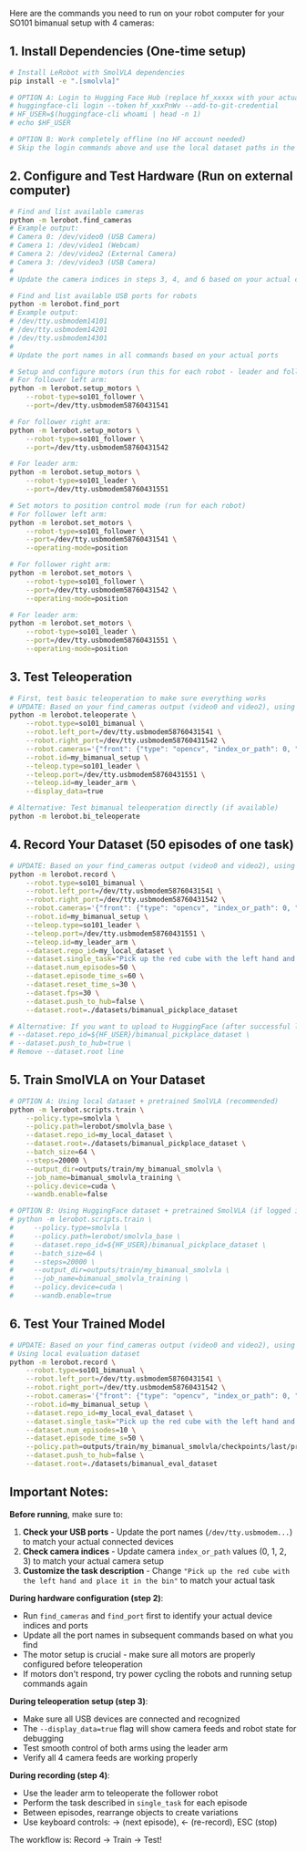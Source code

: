Here are the commands you need to run on your robot computer for your SO101 bimanual setup with 4 cameras:

## 1. Install Dependencies (One-time setup)
```bash
# Install LeRobot with SmolVLA dependencies
pip install -e ".[smolvla]"

# OPTION A: Login to Hugging Face Hub (replace hf_xxxxx with your actual token)
# huggingface-cli login --token hf_xxxPnWv --add-to-git-credential
# HF_USER=$(huggingface-cli whoami | head -n 1)
# echo $HF_USER

# OPTION B: Work completely offline (no HF account needed)
# Skip the login commands above and use the local dataset paths in the commands below
```

## 2. Configure and Test Hardware (Run on external computer)
```bash
# Find and list available cameras
python -m lerobot.find_cameras
# Example output:
# Camera 0: /dev/video0 (USB Camera)
# Camera 1: /dev/video1 (Webcam)
# Camera 2: /dev/video2 (External Camera)
# Camera 3: /dev/video3 (USB Camera)
# 
# Update the camera indices in steps 3, 4, and 6 based on your actual cameras

# Find and list available USB ports for robots
python -m lerobot.find_port
# Example output:
# /dev/tty.usbmodem14101
# /dev/tty.usbmodem14201
# /dev/tty.usbmodem14301
#
# Update the port names in all commands based on your actual ports

# Setup and configure motors (run this for each robot - leader and followers)
# For follower left arm:
python -m lerobot.setup_motors \
    --robot-type=so101_follower \
    --port=/dev/tty.usbmodem58760431541

# For follower right arm:
python -m lerobot.setup_motors \
    --robot-type=so101_follower \
    --port=/dev/tty.usbmodem58760431542

# For leader arm:
python -m lerobot.setup_motors \
    --robot-type=so101_leader \
    --port=/dev/tty.usbmodem58760431551

# Set motors to position control mode (run for each robot)
# For follower left arm:
python -m lerobot.set_motors \
    --robot-type=so101_follower \
    --port=/dev/tty.usbmodem58760431541 \
    --operating-mode=position

# For follower right arm:
python -m lerobot.set_motors \
    --robot-type=so101_follower \
    --port=/dev/tty.usbmodem58760431542 \
    --operating-mode=position

# For leader arm:
python -m lerobot.set_motors \
    --robot-type=so101_leader \
    --port=/dev/tty.usbmodem58760431551 \
    --operating-mode=position
```

## 3. Test Teleoperation
```bash
# First, test basic teleoperation to make sure everything works
# UPDATE: Based on your find_cameras output (video0 and video2), using only 2 cameras
python -m lerobot.teleoperate \
    --robot.type=so101_bimanual \
    --robot.left_port=/dev/tty.usbmodem58760431541 \
    --robot.right_port=/dev/tty.usbmodem58760431542 \
    --robot.cameras='{"front": {"type": "opencv", "index_or_path": 0, "width": 640, "height": 480, "fps": 30}, "top": {"type": "opencv", "index_or_path": 2, "width": 640, "height": 480, "fps": 30}}' \
    --robot.id=my_bimanual_setup \
    --teleop.type=so101_leader \
    --teleop.port=/dev/tty.usbmodem58760431551 \
    --teleop.id=my_leader_arm \
    --display_data=true

# Alternative: Test bimanual teleoperation directly (if available)
python -m lerobot.bi_teleoperate
```

## 4. Record Your Dataset (50 episodes of one task)
```bash
# UPDATE: Based on your find_cameras output (video0 and video2), using only 2 cameras
python -m lerobot.record \
    --robot.type=so101_bimanual \
    --robot.left_port=/dev/tty.usbmodem58760431541 \
    --robot.right_port=/dev/tty.usbmodem58760431542 \
    --robot.cameras='{"front": {"type": "opencv", "index_or_path": 0, "width": 640, "height": 480, "fps": 30}, "top": {"type": "opencv", "index_or_path": 2, "width": 640, "height": 480, "fps": 30}}' \
    --robot.id=my_bimanual_setup \
    --teleop.type=so101_leader \
    --teleop.port=/dev/tty.usbmodem58760431551 \
    --teleop.id=my_leader_arm \
    --dataset.repo_id=my_local_dataset \
    --dataset.single_task="Pick up the red cube with the left hand and place it in the bin" \
    --dataset.num_episodes=50 \
    --dataset.episode_time_s=60 \
    --dataset.reset_time_s=30 \
    --dataset.fps=30 \
    --dataset.push_to_hub=false \
    --dataset.root=./datasets/bimanual_pickplace_dataset

# Alternative: If you want to upload to HuggingFace (after successful login):
# --dataset.repo_id=${HF_USER}/bimanual_pickplace_dataset \
# --dataset.push_to_hub=true \
# Remove --dataset.root line
```

## 5. Train SmolVLA on Your Dataset
```bash
# OPTION A: Using local dataset + pretrained SmolVLA (recommended)
python -m lerobot.scripts.train \
    --policy.type=smolvla \
    --policy.path=lerobot/smolvla_base \
    --dataset.repo_id=my_local_dataset \
    --dataset.root=./datasets/bimanual_pickplace_dataset \
    --batch_size=64 \
    --steps=20000 \
    --output_dir=outputs/train/my_bimanual_smolvla \
    --job_name=bimanual_smolvla_training \
    --policy.device=cuda \
    --wandb.enable=false

# OPTION B: Using HuggingFace dataset + pretrained SmolVLA (if logged in)
# python -m lerobot.scripts.train \
#     --policy.type=smolvla \
#     --policy.path=lerobot/smolvla_base \
#     --dataset.repo_id=${HF_USER}/bimanual_pickplace_dataset \
#     --batch_size=64 \
#     --steps=20000 \
#     --output_dir=outputs/train/my_bimanual_smolvla \
#     --job_name=bimanual_smolvla_training \
#     --policy.device=cuda \
#     --wandb.enable=true
```

## 6. Test Your Trained Model
```bash
# UPDATE: Based on your find_cameras output (video0 and video2), using only 2 cameras
# Using local evaluation dataset
python -m lerobot.record \
    --robot.type=so101_bimanual \
    --robot.left_port=/dev/tty.usbmodem58760431541 \
    --robot.right_port=/dev/tty.usbmodem58760431542 \
    --robot.cameras='{"front": {"type": "opencv", "index_or_path": 0, "width": 640, "height": 480, "fps": 30}, "top": {"type": "opencv", "index_or_path": 2, "width": 640, "height": 480, "fps": 30}}' \
    --robot.id=my_bimanual_setup \
    --dataset.repo_id=my_local_eval_dataset \
    --dataset.single_task="Pick up the red cube with the left hand and place it in the bin" \
    --dataset.num_episodes=10 \
    --dataset.episode_time_s=50 \
    --policy.path=outputs/train/my_bimanual_smolvla/checkpoints/last/pretrained_model \
    --dataset.push_to_hub=false \
    --dataset.root=./datasets/bimanual_eval_dataset
```

## Important Notes:

**Before running**, make sure to:
1. **Check your USB ports** - Update the port names (`/dev/tty.usbmodem...`) to match your actual connected devices
2. **Check camera indices** - Update camera `index_or_path` values (0, 1, 2, 3) to match your actual camera setup
3. **Customize the task description** - Change `"Pick up the red cube with the left hand and place it in the bin"` to match your actual task

**During hardware configuration (step 2)**:
- Run `find_cameras` and `find_port` first to identify your actual device indices and ports
- Update all the port names in subsequent commands based on what you find
- The motor setup is crucial - make sure all motors are properly configured before teleoperation
- If motors don't respond, try power cycling the robots and running setup commands again

**During teleoperation setup (step 3)**:
- Make sure all USB devices are connected and recognized
- The `--display_data=true` flag will show camera feeds and robot state for debugging
- Test smooth control of both arms using the leader arm
- Verify all 4 camera feeds are working properly

**During recording (step 4)**:
- Use the leader arm to teleoperate the follower robot
- Perform the task described in `single_task` for each episode
- Between episodes, rearrange objects to create variations
- Use keyboard controls: → (next episode), ← (re-record), ESC (stop)

The workflow is: Record → Train → Test!